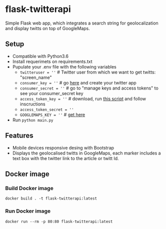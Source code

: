 # flask-twitterapi

Simple Flask web app, which integrates a search string for geolocalization and display twitts on top of GoogleMaps.

## Setup

* Compatible with Python3.6
* Install requerimets on requirements.txt
* Pupulate your .env file with the following variables
    * `twitteruser = ''` # Twitter user from which we want to get twitts: "screen_name"
    * `consumer_key = ''` # go [here](https://apps.twitter.com/app/new) and create your twitter app
    * `consumer_secret = ''` # go to "manage keys and access tokens" to see your consumer_secret key
    * `access_token_key = ''` # download, run [this script](https://github.com/bear/python-twitter/blob/master/get_access_token.py) and follow inscructions
    * `access_token_secret = ''` 
    * `GOOGLEMAPS_KEY = ''` # [get here](https://developers.google.com/maps/documentation/javascript/get-api-key)
* Run `python main.py`

## Features

* Mobile devices responsive desing with Bootstrap
* Displays the geolocalised twitts in GoogleMaps, each marker includes a text box with the twitter link to the article or twitt Id.

## Docker image

### Build Docker image

`docker build . -t flask-twitterapi:latest`

### Run Docker image

`docker run --rm -p 80:80 flask-twitterapi:latest`
